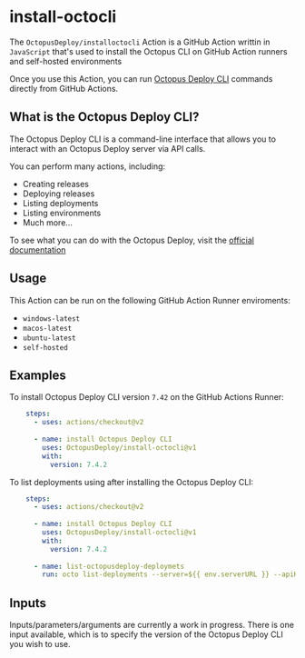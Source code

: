 # install-octocli

The `OctopusDeploy/installoctocli` Action is a GitHub Action writtin in `JavaScript` that's used to install the Octopus CLI on GitHub Action runners and self-hosted environments

Once you use this Action, you can run [Octopus Deploy CLI](https://octopus.com/docs/octopus-rest-api/octopus-cli) commands directly from GitHub Actions.

## What is the Octopus Deploy CLI?
The Octopus Deploy CLI is a command-line interface that allows you to interact with an Octopus Deploy server via API calls.

You can perform many actions, including:
* Creating releases
* Deploying releases
* Listing deployments
* Listing environments
* Much more...

To see what you can do with the Octopus Deploy, visit the [official documentation](https://octopus.com/docs/octopus-rest-api/octopus-cli)

## Usage
This Action can be run on the following GitHub Action Runner enviroments:
* `windows-latest`
* `macos-latest`
* `ubuntu-latest`
* `self-hosted`

## Examples
To install Octopus Deploy CLI version `7.42` on the GitHub Actions Runner:

```yml
    steps:
      - uses: actions/checkout@v2
      
      - name: install Octopus Deploy CLI
        uses: OctopusDeploy/install-octocli@v1
        with:
          version: 7.4.2
```

To list deployments using after installing the Octopus Deploy CLI:
```yml
    steps:
      - uses: actions/checkout@v2
      
      - name: install Octopus Deploy CLI
        uses: OctopusDeploy/install-octocli@v1
        with:
          version: 7.4.2
          
      - name: list-octopusdeploy-deploymets
        run: octo list-deployments --server=${{ env.serverURL }} --apiKey=${{ secrets.apiKey }}
```

## Inputs
Inputs/parameters/arguments are currently a work in progress. There is one input available, which is to specify the version of the Octopus Deploy CLI you wish to use.



